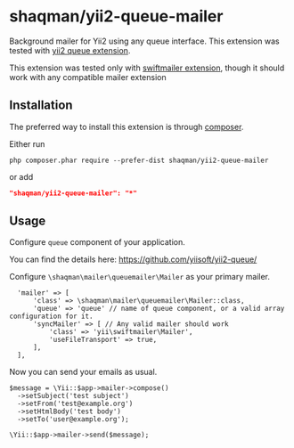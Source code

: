 # shaqman/yii2-queue-mailer
Background mailer for Yii2 using any queue interface. This extension was tested with [yii2 queue extension](https://github.com/yiisoft/yii2-queue/).

This extension was tested only with [swiftmailer extension](http://www.yiiframework.com/doc-2.0/yii-swiftmailer-mailer.html), though it should work with any compatible mailer extension

## Installation

The preferred way to install this extension is through [composer](http://getcomposer.org/download/).

Either run

```
php composer.phar require --prefer-dist shaqman/yii2-queue-mailer
```

or add

```json
"shaqman/yii2-queue-mailer": "*"
```

## Usage

Configure `queue` component of your application.

You can find the details here: https://github.com/yiisoft/yii2-queue/

Configure `\shaqman\mailer\queuemailer\Mailer` as your primary mailer.

```
  'mailer' => [
      'class' => \shaqman\mailer\queuemailer\Mailer::class,
      'queue' => 'queue' // name of queue component, or a valid array configuration for it.
      'syncMailer' => [ // Any valid mailer should work
          'class' => 'yii\swiftmailer\Mailer',
          'useFileTransport' => true,
      ],
  ],
```

Now you can send your emails as usual.
```
$message = \Yii::$app->mailer->compose()
  ->setSubject('test subject')
  ->setFrom('test@example.org')
  ->setHtmlBody('test body')
  ->setTo('user@example.org');

\Yii::$app->mailer->send($message);
```